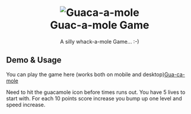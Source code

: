 <h1 align=center>
<img alt="Guaca-a-mole" src="https://github.com/isaklafleur/project1-whac-a-mole/blob/master/images/guacamole-whack-a-mole-game.png">
  <br>
  Guac-a-mole Game</h1>

<p align=center>A silly whack-a-mole Game... :-)</p>

## Demo & Usage

You can play the game here (works both on mobile and desktop)[Gua-ca-mole](http://online08.com/guacamole)

Need to hit the guacamole icon before times runs out. You have 5 lives to start with. For each 10 points score increase you bump up one level and speed increase.
